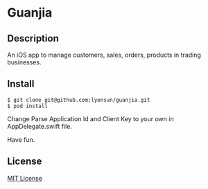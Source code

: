 # Guanjia

## Description

An iOS app to manage customers, sales, orders, products in trading businesses.

## Install

    $ git clone git@github.com:lyonsun/guanjia.git
    $ pod install

Change Parse Application Id and Client Key to your own in AppDelegate.swift file. 

Have fun.

## License

[MIT License](https://opensource.org/licenses/MIT)
